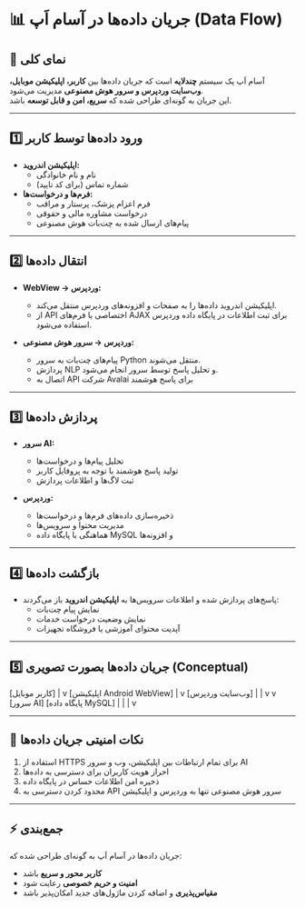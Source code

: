 # 📊 جریان داده‌ها در آسام اَپ (Data Flow)

## 🧩 نمای کلی
آسام اَپ یک سیستم **چندلایه** است که جریان داده‌ها بین **کاربر، اپلیکیشن موبایل، وب‌سایت وردپرس و سرور هوش مصنوعی** مدیریت می‌شود.  
این جریان به گونه‌ای طراحی شده که **سریع، امن و قابل توسعه** باشد.

---

## 1️⃣ ورود داده‌ها توسط کاربر
- **اپلیکیشن اندروید:**  
  - نام و نام خانوادگی  
  - شماره تماس (برای کد تایید) 
- **فرم‌ها و درخواست‌ها:**  
  - فرم اعزام پزشک، پرستار و مراقب  
  - درخواست مشاوره مالی و حقوقی  
  - پیام‌های ارسال شده به چت‌بات هوش مصنوعی  

---

## 2️⃣ انتقال داده‌ها
- **WebView → وردپرس:**  
  - اپلیکیشن اندروید داده‌ها را به صفحات و افزونه‌های وردپرس منتقل می‌کند.  
  - از API اختصاصی یا فرم‌های AJAX برای ثبت اطلاعات در پایگاه داده وردپرس استفاده می‌شود.

- **وردپرس → سرور هوش مصنوعی:**  
  - پیام‌های چت‌بات به سرور Python منتقل می‌شوند.  
  - پردازش NLP و تحلیل پاسخ توسط سرور انجام می‌شود.  
  - اتصال به API شرکت Avalai برای پاسخ هوشمند  

---

## 3️⃣ پردازش داده‌ها
- **سرور AI:**  
  - تحلیل پیام‌ها و درخواست‌ها  
  - تولید پاسخ هوشمند با توجه به پروفایل کاربر  
  - ثبت لاگ‌ها و اطلاعات پردازش  

- **وردپرس:**  
  - ذخیره‌سازی داده‌های فرم‌ها و درخواست‌ها  
  - مدیریت محتوا و سرویس‌ها  
  - هماهنگی با پایگاه داده MySQL و افزونه‌ها  

---

## 4️⃣ بازگشت داده‌ها
- پاسخ‌های پردازش شده و اطلاعات سرویس‌ها به **اپلیکیشن اندروید** باز می‌گردند:
  - نمایش پیام چت‌بات  
  - نمایش وضعیت درخواست خدمات  
  - آپدیت محتوای آموزشی یا فروشگاه تجهیزات  

---

## 5️⃣ جریان داده‌ها بصورت تصویری (Conceptual)
[کاربر موبایل]
|
v
[اپلیکیشن Android WebView]
|
v
[وب‌سایت وردپرس]
| |
v v
[سرور AI] [پایگاه داده MySQL]
| |
   |
   v

---

## 🔐 نکات امنیتی جریان داده‌ها
1. استفاده از HTTPS برای تمام ارتباطات بین اپلیکیشن، وب و سرور AI  
2. احراز هویت کاربران برای دسترسی به داده‌ها  
3. ذخیره امن اطلاعات حساس در پایگاه داده  
4. محدود کردن دسترسی به API سرور هوش مصنوعی تنها به وردپرس و اپلیکیشن  

---

## ⚡ جمع‌بندی
جریان داده‌ها در آسام اَپ به گونه‌ای طراحی شده که:  
- **کاربر محور و سریع** باشد  
- **امنیت و حریم خصوصی** رعایت شود  
- **مقیاس‌پذیری** و اضافه کردن ماژول‌های جدید امکان‌پذیر باشد

